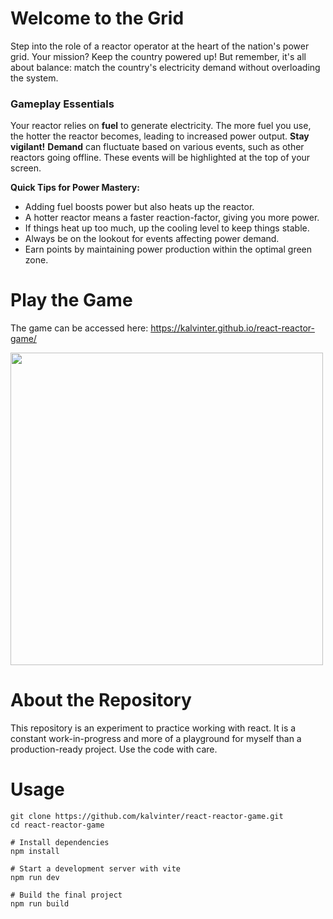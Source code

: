 # Welcome to the Grid

Step into the role of a reactor operator at the heart of the nation's power grid. Your mission?
Keep the country powered up! But remember, it's all about balance: match the country's electricity demand without overloading the system.

### Gameplay Essentials

Your reactor relies on <b>fuel</b> to generate electricity. The more fuel you use, the hotter the reactor becomes, leading to increased power output.
<b>Stay vigilant!</b> <b>Demand</b> can fluctuate based on various events, such as other reactors going offline.
These events will be highlighted at the top of your screen.

<strong>Quick Tips for Power Mastery:</strong>

<ul className='list-inside list-disc'>
    <li>Adding fuel boosts power but also heats up the reactor.</li>
    <li>A hotter reactor means a faster reaction-factor, giving you more power.</li>
    <li>If things heat up too much, up the cooling level to keep things stable.</li>
    <li>Always be on the lookout for events affecting power demand.</li>
    <li>Earn points by maintaining power production within the optimal green zone.</li>
</ul>

# Play the Game

The game can be accessed here: <a target="_blank">https://kalvinter.github.io/react-reactor-game/</a>

<img src="https://github.com/kalvinter/react-reactor-game/assets/37836612/20e0f0ff-edac-4f9e-8951-c4bd8d3c9c55" height="500" />

# About the Repository

This repository is an experiment to practice working with react. It is a constant work-in-progress and more of a playground for myself than a production-ready project. Use the code with care.

# Usage

```shell
git clone https://github.com/kalvinter/react-reactor-game.git
cd react-reactor-game

# Install dependencies
npm install

# Start a development server with vite
npm run dev

# Build the final project
npm run build
```
